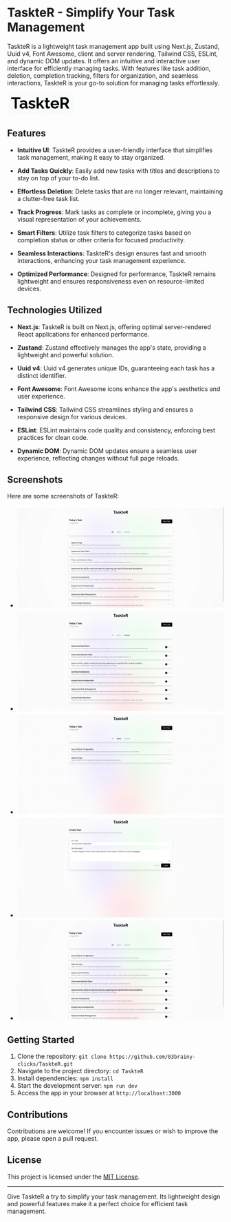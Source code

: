 # TaskteR - Simplify Your Task Management

TaskteR is a lightweight task management app built using Next.js, Zustand, Uuid v4, Font Awesome, client and server rendering, Tailwind CSS, ESLint, and dynamic DOM updates. It offers an intuitive and interactive user interface for efficiently managing tasks. With features like task addition, deletion, completion tracking, filters for organization, and seamless interactions, TaskteR is your go-to solution for managing tasks effortlessly.

![TaskteR Logo](https://github.com/03brainy-clicks/TaskteR/blob/main/public/screenshots/logo.png)

## Features

- **Intuitive UI**: TaskteR provides a user-friendly interface that simplifies task management, making it easy to stay organized.

- **Add Tasks Quickly**: Easily add new tasks with titles and descriptions to stay on top of your to-do list.

- **Effortless Deletion**: Delete tasks that are no longer relevant, maintaining a clutter-free task list.

- **Track Progress**: Mark tasks as complete or incomplete, giving you a visual representation of your achievements.

- **Smart Filters**: Utilize task filters to categorize tasks based on completion status or other criteria for focused productivity.

- **Seamless Interactions**: TaskteR's design ensures fast and smooth interactions, enhancing your task management experience.

- **Optimized Performance**: Designed for performance, TaskteR remains lightweight and ensures responsiveness even on resource-limited devices.

## Technologies Utilized

- **Next.js**: TaskteR is built on Next.js, offering optimal server-rendered React applications for enhanced performance.

- **Zustand**: Zustand effectively manages the app's state, providing a lightweight and powerful solution.

- **Uuid v4**: Uuid v4 generates unique IDs, guaranteeing each task has a distinct identifier.

- **Font Awesome**: Font Awesome icons enhance the app's aesthetics and user experience.

- **Tailwind CSS**: Tailwind CSS streamlines styling and ensures a responsive design for various devices.

- **ESLint**: ESLint maintains code quality and consistency, enforcing best practices for clean code.

- **Dynamic DOM**: Dynamic DOM updates ensure a seamless user experience, reflecting changes without full page reloads.

## Screenshots

Here are some screenshots of TaskteR:

- ![Home](https://github.com/03brainy-clicks/TaskteR/blob/main/public/screenshots/home.png)
- ![Closed](https://github.com/03brainy-clicks/TaskteR/blob/main/public/screenshots/closed.png)
- ![Open](https://github.com/03brainy-clicks/TaskteR/blob/main/public/screenshots/open.png)
- ![Add Task](https://github.com/03brainy-clicks/TaskteR/blob/main/public/screenshots/addtask.png)
- ![All Tasks](https://github.com/03brainy-clicks/TaskteR/blob/main/public/screenshots/all.png)

## Getting Started

1. Clone the repository: `git clone https://github.com/03brainy-clicks/TaskteR.git`
2. Navigate to the project directory: `cd TaskteR`
3. Install dependencies: `npm install`
4. Start the development server: `npm run dev`
5. Access the app in your browser at `http://localhost:3000`

## Contributions

Contributions are welcome! If you encounter issues or wish to improve the app, please open a pull request.

## License

This project is licensed under the [MIT License](LICENSE).

---

Give TaskteR a try to simplify your task management. Its lightweight design and powerful features make it a perfect choice for efficient task management.
